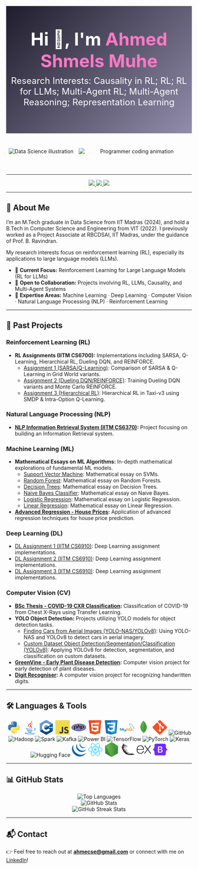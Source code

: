 <!-- ====== Custom Banner ====== -->
<section align="center" style="background: linear-gradient(135deg, #1f1c2c, #928dab); padding: 60px 0; color: #fff;">
  <h1 style="font-size: 3rem; margin: 0;">Hi 👋, I'm <span style="color: #ff79c6;">Ahmed Shmels Muhe</span></h1>
  <p style="font-size: 1.5rem; margin: 10px 0;">
    Research Interests: Causality in RL; RL; RL for LLMs; Multi-Agent RL; Multi-Agent Reasoning; Representation Learning
  </p>
</section>

<!-- ====== Header & GIF ====== -->
<div align="center" style="display: flex; align-items: center; justify-content: space-around; padding: 40px 0; flex-wrap: wrap;">
  <img src="https://www.arangodb.com/wp-content/uploads/2022/04/Data-Science-Personas-icons.png" alt="Data Science illustration" style="max-width: 45%; height: auto;" />
  <img src="https://cdn.dribbble.com/users/1162077/screenshots/3848914/programmer.gif" alt="Programmer coding animation" width="300" />
</div>

---

<!-- Contact Section -->
<p align="center">
  <a href="https://www.linkedin.com/in/ahmecse/" target="_blank">
    <img src="https://img.shields.io/badge/LinkedIn-Follow-blue?style=for-the-badge&logo=linkedin" />
  </a>
  <a href="mailto:ahmecse@gmail.com" target="_blank">
    <img src="https://img.shields.io/badge/Email-Contact-green?style=for-the-badge&logo=gmail" />
  </a>
  <a href="https://www.kaggle.com/ahmecse" target="_blank">
    <img src="https://img.shields.io/badge/Kaggle-Top%205%25-brightgreen?style=for-the-badge&logo=kaggle" />
  </a>
</p>

---

## 🔎 About Me

I’m an M.Tech graduate in Data Science from IIT Madras (2024), and hold a B.Tech in Computer Science and Engineering from VIT (2022). I previously worked as a Project Associate at RBCDSAI, IIT Madras, under the guidance of Prof. B. Ravindran.

My research interests focus on reinforcement learning (RL), especially its applications to large language models (LLMs).

*   🔭 **Current Focus:** Reinforcement Learning for Large Language Models (RL for LLMs)  
*   🤝 **Open to Collaboration:** Projects involving RL, LLMs, Causality, and Multi-Agent Systems  
*   💬 **Expertise Areas:** Machine Learning · Deep Learning · Computer Vision · Natural Language Processing (NLP) · Reinforcement Learning

---

## 🚀 Past Projects

### Reinforcement Learning (RL)

*   **RL Assignments (IITM CS6700):** Implementations including SARSA, Q-Learning, Hierarchical RL, Dueling DQN, and REINFORCE.
    *   [Assignment 1 (SARSA/Q-Learning)](https://github.com/ahmecse/RL-Assignments-1-IITM-CS6700): Comparison of SARSA & Q-Learning in Grid World variants.
    *   [Assignment 2 (Dueling DQN/REINFORCE)](https://github.com/ahmecse/RL-Assignments-2-IITM-CS6700): Training Dueling DQN variants and Monte Carlo REINFORCE.
    *   [Assignment 3 (Hierarchical RL)](https://github.com/ahmecse/RL-Assignments-3-IITM-CS6700): Hierarchical RL in Taxi-v3 using SMDP & Intra-Option Q-Learning.

### Natural Language Processing (NLP)

*   **[NLP Information Retrieval System (IITM CS6370)](https://github.com/ahmecse/CS6370-NLP-IR-System-Project-IITM):** Project focusing on building an Information Retrieval system.

### Machine Learning (ML)

*   **Mathematical Essays on ML Algorithms:** In-depth mathematical explorations of fundamental ML models.
    *   [Support Vector Machine](https://github.com/ahmecse/A-Mathematical-Essay-on-Support-Vector-Machine): Mathematical essay on SVMs.
    *   [Random Forest](https://github.com/ahmecse/A-Mathematical-essay-on-Random-Forest): Mathematical essay on Random Forests.
    *   [Decision Trees](https://github.com/ahmecse/A-Mathematical-essay-on-decision-trees): Mathematical essay on Decision Trees.
    *   [Naive Bayes Classifier](https://github.com/ahmecse/Mathematical-essay-on-naive-Bayes-classifier): Mathematical essay on Naive Bayes.
    *   [Logistic Regression](https://github.com/ahmecse/Mathematical-essay-on-Logistic-Regression): Mathematical essay on Logistic Regression.
    *   [Linear Regression](https://github.com/ahmecse/A-Mathematical-essay-on-linear-regression): Mathematical essay on Linear Regression.
*   **[Advanced Regression - House Prices](https://github.com/ahmecse/Advanced-Regression-for-House-Price-Prediction):** Application of advanced regression techniques for house price prediction.

### Deep Learning (DL)

*   [DL Assignment 1 (IITM CS6910)](https://github.com/ahmecse/DL-Assignments-1-IITM-CS6910): Deep Learning assignment implementations.
*   [DL Assignment 2 (IITM CS6910)](https://github.com/ahmecse/DL-Assignments-2-IITM-CS6910): Deep Learning assignment implementations.
*   [DL Assignment 3 (IITM CS6910)](https://github.com/ahmecse/DL-Assignments-3-IITM-CS6910): Deep Learning assignment implementations.

### Computer Vision (CV)

*   **[BSc Thesis - COVID-19 CXR Classification](https://github.com/ahmecse/BSc-Thesis-COVID19-CXR-TransferLearning):** Classification of COVID-19 from Chest X-Rays using Transfer Learning.
*   **YOLO Object Detection:** Projects utilizing YOLO models for object detection tasks.
    *   [Finding Cars from Aerial Images (YOLO-NAS/YOLOv8)](https://github.com/ahmecse/Find-Cars-from-Aerial-Images-Using-YOLO-NAS-YOLOV8): Using YOLO-NAS and YOLOv8 to detect cars in aerial imagery.
    *   [Custom Dataset Object Detection/Segmentation/Classification (YOLOv8)](https://github.com/ahmecse/Ultralytics-YOLOv8-Object-Detection-Model---Detection-Segmentation-and-Classification-on-Custom-Data): Applying YOLOv8 for detection, segmentation, and classification on custom datasets.
*   **[GreenVine - Early Plant Disease Detection](https://github.com/ahmecse/GreenVine-Early-Plant-Disease-Detection):** Computer vision project for early detection of plant diseases.
*   **[Digit Recogniser](https://github.com/ahmecse/Digit-recogniser-computer-vision-):** A computer vision project for recognizing handwritten digits.

---

## 🛠️ Languages & Tools

<p align="center">
  <!-- Programming Languages -->
  <img src="https://raw.githubusercontent.com/devicons/devicon/master/icons/python/python-original.svg" width="40" alt="Python" />
  <img src="https://raw.githubusercontent.com/devicons/devicon/master/icons/java/java-original.svg" width="40" alt="Java" />
  <img src="https://raw.githubusercontent.com/devicons/devicon/master/icons/cplusplus/cplusplus-original.svg" width="40" alt="C++" />
  <img src="https://raw.githubusercontent.com/devicons/devicon/master/icons/javascript/javascript-original.svg" width="40" alt="JavaScript" />
  <img src="https://raw.githubusercontent.com/devicons/devicon/master/icons/php/php-original.svg" width="40" alt="PHP" />
  <img src="https://raw.githubusercontent.com/devicons/devicon/master/icons/html5/html5-original.svg" width="40" alt="HTML5" />
  <img src="https://raw.githubusercontent.com/devicons/devicon/master/icons/css3/css3-original.svg" width="40" alt="CSS3" />
  <img src="https://raw.githubusercontent.com/devicons/devicon/master/icons/mysql/mysql-original-wordmark.svg" width="40" alt="MySQL" />
  <img src="https://raw.githubusercontent.com/devicons/devicon/master/icons/mongodb/mongodb-original.svg" width="40" alt="MongoDB" />
  
  <!-- Version Control / Big Data -->
  <img src="https://raw.githubusercontent.com/devicons/devicon/master/icons/git/git-original.svg" width="40" alt="Git" />
  <img src="https://github.githubassets.com/images/modules/logos_page/GitHub-Mark.png" width="40" alt="GitHub" />
  <img src="https://cdn-icons-png.flaticon.com/512/919/919842.png" width="40" alt="Hadoop" />
  <img src="https://cdn-icons-png.flaticon.com/512/919/919825.png" width="40" alt="Spark" />
  <img src="https://cdn-icons-png.flaticon.com/512/5968/5968925.png" width="40" alt="Kafka" />

  
  <!-- Visualization Tools -->

  <img src="https://cdn-icons-png.flaticon.com/512/888/888879.png" width="40" alt="Power BI" />




  
  <!-- Deep Learning & NLP -->
  <img src="https://www.vectorlogo.zone/logos/tensorflow/tensorflow-icon.svg" width="40" alt="TensorFlow" />
  <img src="https://www.vectorlogo.zone/logos/pytorch/pytorch-icon.svg" width="40" alt="PyTorch" />
  <img src="https://keras.io/img/logo.png" width="40" alt="Keras" />
  <img src="https://huggingface.co/front/assets/huggingface_logo.svg" width="40" alt="Hugging Face" />
  
  <!-- Cloud & Security -->


  
  <!-- Frameworks -->
  <img src="https://raw.githubusercontent.com/devicons/devicon/master/icons/jquery/jquery-original.svg" width="40" alt="jQuery" />
  <img src="https://raw.githubusercontent.com/devicons/devicon/master/icons/react/react-original.svg" width="40" alt="React" />
  <img src="https://raw.githubusercontent.com/devicons/devicon/master/icons/nodejs/nodejs-original.svg" width="40" alt="Node.js" />
  <img src="https://raw.githubusercontent.com/devicons/devicon/master/icons/flask/flask-original.svg" width="40" alt="Flask" />
  <img src="https://raw.githubusercontent.com/devicons/devicon/master/icons/express/express-original.svg" width="40" alt="ExpressJS" />
  <img src="https://raw.githubusercontent.com/devicons/devicon/master/icons/bootstrap/bootstrap-plain.svg" width="40" alt="Bootstrap" />
</p>

---

## 📊 GitHub Stats

<p align="center">
  <img src="https://github-readme-stats.vercel.app/api/top-langs?username=ahmecse&show_icons=true&locale=en&layout=compact" alt="Top Languages" />
  <br />
  <img src="https://github-readme-stats.vercel.app/api?username=ahmecse&show_icons=true&locale=en" alt="GitHub Stats" />
  <br />
  <img src="https://github-readme-streak-stats.herokuapp.com/?user=ahmecse" alt="GitHub Streak Stats" />
</p>

---

## 📬 Contact

👉 Feel free to reach out at **[ahmecse@gmail.com](mailto:ahmecse@gmail.com)**  or connect with me on [LinkedIn](https://linkedin.com/in/ahmecse)!

